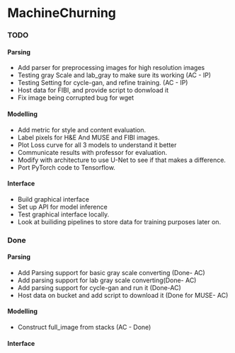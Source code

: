 # MachineChurning



### TODO

#### Parsing


- Add parser for preprocessing images for high resolution images
- Testing gray Scale and lab_gray to make sure its working (AC - IP)
- Testing Setting for cycle-gan, and refine training. (AC - IP)
- Host data for FIBI, and provide script to donwload it 
- Fix image being corrupted bug for wget

#### Modelling

- Add metric for style and content evaluation.
- Label pixels for H&E And MUSE and FIBI images.
- Plot Loss curve for all 3 models to understand it better
- Communicate results with professor for evaluation.
- Modify with architecture to use U-Net to see if that makes a difference.
- Port PyTorch code to Tensorflow. 

#### Interface
- Build graphical interface 
- Set up API for model inference
- Test graphical interface locally.
- Look at builiding pipelines to store data for training purposes later on.


### Done

#### Parsing
- Add Parsing support for basic gray scale converting (Done- AC)
- Add parsing support for lab gray scale converting(Done- AC)
- Add parsing support for cycle-gan and run it (Done-AC)
- Host data on bucket and add script to download it (Done for MUSE- AC)

#### Modelling
- Construct full_image from stacks (AC - Done)

#### Interface
